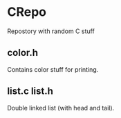 # CRepo
Repostory with random C stuff

## color.h

Contains color stuff for printing.


## list.c list.h

Double linked list (with head and tail).

